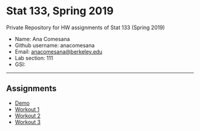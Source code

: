# Stat 133, Spring 2019

Private Repository for HW assignments of Stat 133 (Spring 2019)

- Name: Ana Comesana
- Github username: anacomesana
- Email: anacomesana@berkeley.edu
- Lab section: 111
- GSI:

-----

## Assignments

- [Demo](demo)
- [Workout 1](workout01)
- [Workout 2](workout02)
- [Workout 3](binomial)
